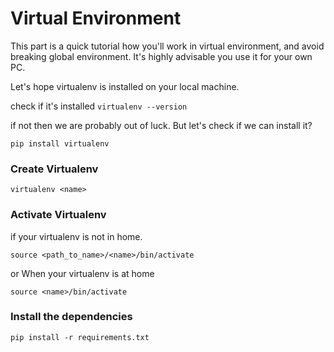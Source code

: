 # Virtual Environment

This part is a quick tutorial how you'll work in virtual environment, and avoid breaking global environment.
It's highly advisable you use it for your own PC.

Let's hope virtualenv is installed on your local machine.

check if it's installed 
`virtualenv --version`

if not then we are probably out of luck. But let's check if we can install it?

```
pip install virtualenv
```

### Create Virtualenv

`virtualenv <name>`

### Activate Virtualenv

if your virtualenv is not in home.

`source <path_to_name>/<name>/bin/activate`

or 
When your virtualenv is at home

`source <name>/bin/activate` 

### Install the dependencies

`pip install -r requirements.txt`